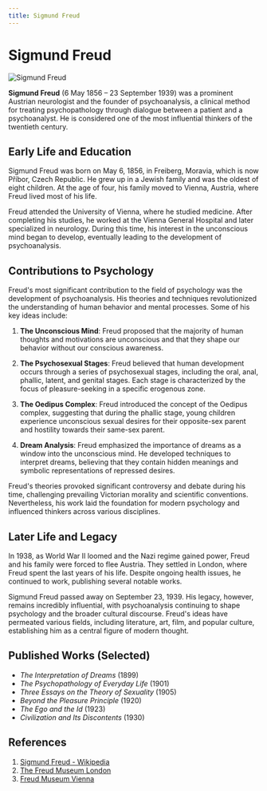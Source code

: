 ```yaml
---
title: Sigmund Freud
---
```

# Sigmund Freud

![Sigmund Freud](https://upload.wikimedia.org/wikipedia/commons/thumb/5/57/Freud_by_Max_Halberstadt.jpg/440px-Freud_by_Max_Halberstadt.jpg)

**Sigmund Freud** (6 May 1856 – 23 September 1939) was a prominent Austrian neurologist and the founder of psychoanalysis, a clinical method for treating psychopathology through dialogue between a patient and a psychoanalyst. He is considered one of the most influential thinkers of the twentieth century.

## Early Life and Education

Sigmund Freud was born on May 6, 1856, in Freiberg, Moravia, which is now Příbor, Czech Republic. He grew up in a Jewish family and was the oldest of eight children. At the age of four, his family moved to Vienna, Austria, where Freud lived most of his life.

Freud attended the University of Vienna, where he studied medicine. After completing his studies, he worked at the Vienna General Hospital and later specialized in neurology. During this time, his interest in the unconscious mind began to develop, eventually leading to the development of psychoanalysis.

## Contributions to Psychology

Freud's most significant contribution to the field of psychology was the development of psychoanalysis. His theories and techniques revolutionized the understanding of human behavior and mental processes. Some of his key ideas include:

1. **The Unconscious Mind**: Freud proposed that the majority of human thoughts and motivations are unconscious and that they shape our behavior without our conscious awareness.

2. **The Psychosexual Stages**: Freud believed that human development occurs through a series of psychosexual stages, including the oral, anal, phallic, latent, and genital stages. Each stage is characterized by the focus of pleasure-seeking in a specific erogenous zone.

3. **The Oedipus Complex**: Freud introduced the concept of the Oedipus complex, suggesting that during the phallic stage, young children experience unconscious sexual desires for their opposite-sex parent and hostility towards their same-sex parent.

4. **Dream Analysis**: Freud emphasized the importance of dreams as a window into the unconscious mind. He developed techniques to interpret dreams, believing that they contain hidden meanings and symbolic representations of repressed desires.

Freud's theories provoked significant controversy and debate during his time, challenging prevailing Victorian morality and scientific conventions. Nevertheless, his work laid the foundation for modern psychology and influenced thinkers across various disciplines.

## Later Life and Legacy

In 1938, as World War II loomed and the Nazi regime gained power, Freud and his family were forced to flee Austria. They settled in London, where Freud spent the last years of his life. Despite ongoing health issues, he continued to work, publishing several notable works.

Sigmund Freud passed away on September 23, 1939. His legacy, however, remains incredibly influential, with psychoanalysis continuing to shape psychology and the broader cultural discourse. Freud's ideas have permeated various fields, including literature, art, film, and popular culture, establishing him as a central figure of modern thought.

## Published Works (Selected)

- *The Interpretation of Dreams* (1899)
- *The Psychopathology of Everyday Life* (1901)
- *Three Essays on the Theory of Sexuality* (1905)
- *Beyond the Pleasure Principle* (1920)
- *The Ego and the Id* (1923)
- *Civilization and Its Discontents* (1930)

## References

1. [Sigmund Freud - Wikipedia](https://en.wikipedia.org/wiki/Sigmund_Freud)
2. [The Freud Museum London](https://www.freud.org.uk/about/)
3. [Freud Museum Vienna](https://www.freud-museum.at/en/homepage.html)